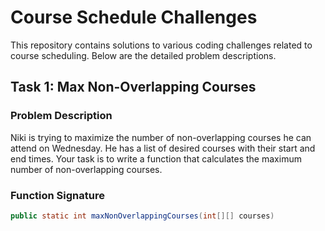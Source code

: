 # Course Schedule Challenges

This repository contains solutions to various coding challenges related to course scheduling. Below are the detailed problem descriptions.

## Task 1: Max Non-Overlapping Courses

### Problem Description
Niki is trying to maximize the number of non-overlapping courses he can attend on Wednesday. He has a list of desired courses with their start and end times. Your task is to write a function that calculates the maximum number of non-overlapping courses.

### Function Signature
```java
public static int maxNonOverlappingCourses(int[][] courses)
